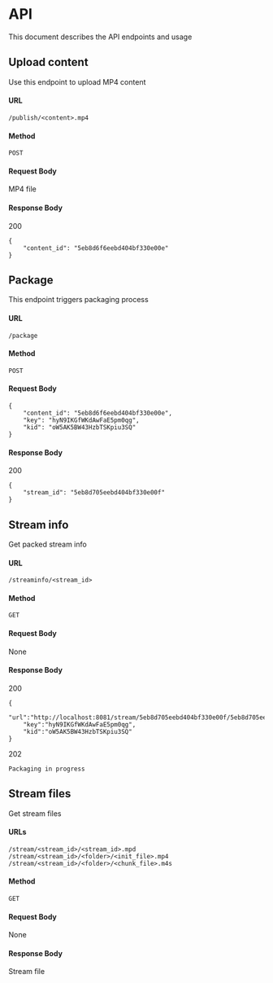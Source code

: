 # API
This document describes the API endpoints and usage

## Upload content
Use this endpoint to upload MP4 content
#### URL
`/publish/<content>.mp4`
#### Method
`POST`
#### Request Body
MP4 file
#### Response Body
200
```
{
    "content_id": "5eb8d6f6eebd404bf330e00e"
}
```

## Package
This endpoint triggers packaging process
#### URL
`/package`
#### Method
`POST`
#### Request Body
```
{
	"content_id": "5eb8d6f6eebd404bf330e00e",
	"key": "hyN9IKGfWKdAwFaE5pm0qg",
	"kid": "oW5AK5BW43HzbTSKpiu3SQ"
}
```
#### Response Body
200
```
{
    "stream_id": "5eb8d705eebd404bf330e00f"
}
```

## Stream info
Get packed stream info
#### URL
`/streaminfo/<stream_id>`
#### Method
`GET`
#### Request Body
None
#### Response Body
200
```
{
    "url":"http://localhost:8081/stream/5eb8d705eebd404bf330e00f/5eb8d705eebd404bf330e00f.mpd",
    "key":"hyN9IKGfWKdAwFaE5pm0qg",
    "kid":"oW5AK5BW43HzbTSKpiu3SQ"
}
```
202
```
Packaging in progress
```

## Stream files
Get stream files
#### URLs
`/stream/<stream_id>/<stream_id>.mpd`
`/stream/<stream_id>/<folder>/<init_file>.mp4`
`/stream/<stream_id>/<folder>/<chunk_file>.m4s`
#### Method
`GET`
#### Request Body
None
#### Response Body
Stream file